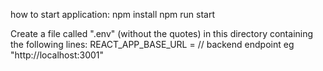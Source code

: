 how to start application:
npm install 
npm  run start

Create a file called ".env" (without the quotes) in this directory containing the following lines:
REACT_APP_BASE_URL = // backend endpoint eg  "http://localhost:3001"

